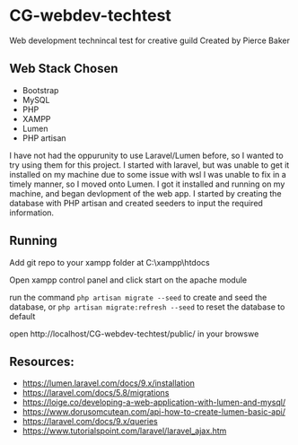 # CG-webdev-techtest
Web development technincal test for creative guild
Created by Pierce Baker

## Web Stack Chosen
* Bootstrap
* MySQL
* PHP
* XAMPP
* Lumen
* PHP artisan

I have not had the oppurunity to use Laravel/Lumen before, so I wanted to try using them for this project. I started with laravel, but was unable to get it installed on my machine due to some issue with wsl I was unable to fix in a timely manner, so I moved onto Lumen. I got it installed and running on my machine, and began devlopment of the web app. I started by creating the database with PHP artisan and created seeders to input the required information.

## Running
Add git repo to your xampp folder at C:\xampp\htdocs

Open xampp control panel and click start on the apache module

run the command `php artisan migrate --seed` to create and seed the database,
or `php artisan migrate:refresh --seed` to reset the database to default

open http://localhost/CG-webdev-techtest/public/ in your browswe


## Resources:
* https://lumen.laravel.com/docs/9.x/installation
* https://laravel.com/docs/5.8/migrations
* https://loige.co/developing-a-web-application-with-lumen-and-mysql/
* https://www.dorusomcutean.com/api-how-to-create-lumen-basic-api/
* https://laravel.com/docs/9.x/queries
* https://www.tutorialspoint.com/laravel/laravel_ajax.htm


